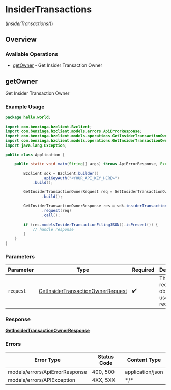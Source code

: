 # InsiderTransactions
(*insiderTransactions()*)

## Overview

### Available Operations

* [getOwner](#getowner) - Get Insider Transaction Owner

## getOwner

Get Insider Transaction Owner

### Example Usage

```java
package hello.world;

import com.benzinga.bzclient.Bzclient;
import com.benzinga.bzclient.models.errors.ApiErrorResponse;
import com.benzinga.bzclient.models.operations.GetInsiderTransactionOwnerRequest;
import com.benzinga.bzclient.models.operations.GetInsiderTransactionOwnerResponse;
import java.lang.Exception;

public class Application {

    public static void main(String[] args) throws ApiErrorResponse, Exception {

        Bzclient sdk = Bzclient.builder()
                .apiKeyAuth("<YOUR_API_KEY_HERE>")
            .build();

        GetInsiderTransactionOwnerRequest req = GetInsiderTransactionOwnerRequest.builder()
                .build();

        GetInsiderTransactionOwnerResponse res = sdk.insiderTransactions().getOwner()
                .request(req)
                .call();

        if (res.modelsInsiderTransactionFilingJSON().isPresent()) {
            // handle response
        }
    }
}
```

### Parameters

| Parameter                                                                                         | Type                                                                                              | Required                                                                                          | Description                                                                                       |
| ------------------------------------------------------------------------------------------------- | ------------------------------------------------------------------------------------------------- | ------------------------------------------------------------------------------------------------- | ------------------------------------------------------------------------------------------------- |
| `request`                                                                                         | [GetInsiderTransactionOwnerRequest](../../models/operations/GetInsiderTransactionOwnerRequest.md) | :heavy_check_mark:                                                                                | The request object to use for the request.                                                        |

### Response

**[GetInsiderTransactionOwnerResponse](../../models/operations/GetInsiderTransactionOwnerResponse.md)**

### Errors

| Error Type                     | Status Code                    | Content Type                   |
| ------------------------------ | ------------------------------ | ------------------------------ |
| models/errors/ApiErrorResponse | 400, 500                       | application/json               |
| models/errors/APIException     | 4XX, 5XX                       | \*/\*                          |
